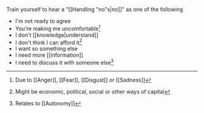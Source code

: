 Train yourself to hear a "[[Handling "no"s|no]]" as one of the following

- I'm not ready to agree
- You're making me uncomfortable[^1]
- I don't [[knowledge|understand]]
- I don't think I can afford it[^3]
- I want so something else
- I need more [[information]]
- I need to discuss it with someone else[^2]

[^1]: Due to [[Anger]], [[Fear]], [[Disgust]] or [[Sadness]]
[^2]: Relates to [[Autonomy]]
[^3]: Might be economic, political, social or other ways of capital